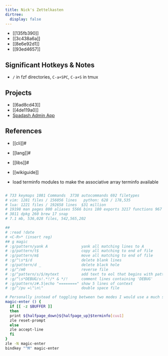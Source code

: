 ```yaml
---
title: Nick's Zettelkasten
dirtree:
  display: false
---
```


- [[135fb390]]
- [[3c438a6a]]
- [[8e6e92d1]]
- [[93ed4657]]

## Significant Hotkeys & Notes

- `/` in fzf directories, `C-a+SPC`, `C-a+S` in tmux

## Projects

- [[6ad8cd43]]
- [[4de119a0]]
- [Spadash Admin App](~/projects/spadash/admin-app/README.md)

## References

- [[cli]]#
- [[lang]]#
- [[libs]]#
- [[wikiguide]]

- load terminfo modules to make the associative array terminfo available

```sh

# 733 keymaps 1081 Commands  3738 autocommands 692 filetypes
# vim: 1281 files / 156056 lines   python: 628 / 178,535
# lua: 1221 files / 192658 lines  $31 million
# 19198 man pages 800 aliases 5566 bins 180 exports 3217 functions 967 widgets  136 paths
# 3811 dpkg 260 brew 17 snap
# 7.1 mb, 536,028 files, 542,565,202

##
# :read !date
# <C-R>* (insert reg)
## g magic
# :g/pattern/yank A               yank all matching lines to A
# :g/pattern/t$                   copy all matching to end of file
# :g/pattern/m$                   move all matching to end of file
# :g/^\s*$/d                      delete blank lines
# :g/pattern/d _                  delete black hole
# :g/^/m0                         reverse file
# :g/^pattern/s/$/mytext          add text to eol that begins with pattern
# :g/^\s*DEBUG/s!.*!/* & */!      comment lines containing 'DEBUG'
# :g/pattern/z#.5|echo "========" show 5 lines of context
# :g/^/pu =\"\n\"                 double space file

# Personally instead of toggling between two modes I would use a much simpler approach (you need the definitions of $halfpage_up/down from above):
magic-enter () {
  if [[ -z $BUFFER ]]
  then
  print ${halfpage_down}${halfpage_up}$terminfo[cuu1]
  zle reset-prompt
  else
  zle accept-line
  fi
}
zle -N magic-enter
bindkey "^M" magic-enter
```
